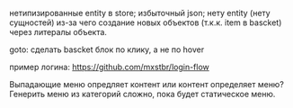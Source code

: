 нетипизированные entity в store; избыточный json; нету entity (нету сущностей) из-за чего создание новых объектов (т.к.к. item в bascket) через литералы объекта.

goto: сделать bascket блок по клику, а не по hover

пример логина: https://github.com/mxstbr/login-flow

Выпадающие меню опредляет контент или контент определяет меню? Генерить меню из категорий сложно, пока будет статическое меню.
